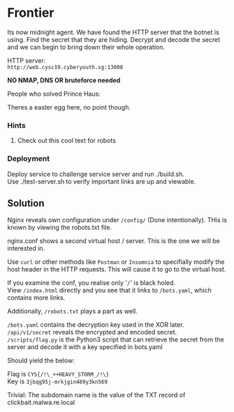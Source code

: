 # Frontier

Its now midnight agent. We have found the HTTP server that the botnet is using. Find the secret 
that they are hiding. Decrypt and decode the secret and we can begin to bring down their whole operation.  
  
HTTP server:  
```http://web.cysc19.cyberyouth.sg:13008```  
  
**NO NMAP, DNS OR bruteforce needed**  
  
People who solved Prince Haus:  
   
Theres a easter egg here, no point though.  
   
  
### Hints  
1. Check out this cool text for robots

### Deployment

Deploy service to challenge service server and run ./build.sh.  
Use ./test-server.sh to verify important links are up and viewable.  

## Solution
  
Nginx reveals own configuration under `/config/` (Done intentionally). THis is known by viewing the robots.txt file.  
  
nginx.conf shows a second virtual host / server. This is the one we will be interested in.   
  
Use `curl` or other methods like `Postman` or `Insomnia` to specifially modify the host header in
the HTTP requests. This will cause it to go to the virtual host.  
  
If you examine the conf, you realise only '`/`' is black holed.  
View `/index.html` directly and you see that it links to `/bots.yaml`, which contains more links.  
  
Additionally, `/robots.txt` plays a part as well.  
  
`/bots.yaml` contains the decryption key used in the XOR later.  
`/api/v1/secret` reveals the encrypted and encoded secret.  
`/scripts/flag.py` is the Python3 script that can retrieve the secret from the server and decode it with a key specified in bots.yaml  
  

Should yield the below:

Flag is `CYS{/!\_++HEAVY_STORM_/!\}`  
Key is  `3jbqg95j-mrkjgin469y3kn569`  
  
Trivial: The subdomain name is the value of the TXT record of clickbait.malwa.re.local